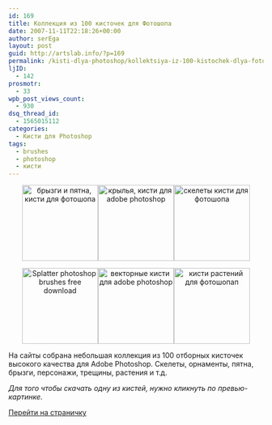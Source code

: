 ```yaml
---
id: 169
title: Коллекция из 100 кисточек для Фотошопа
date: 2007-11-11T22:18:26+00:00
author: serEga
layout: post
guid: http://artslab.info/?p=169
permalink: /kisti-dlya-photoshop/kollektsiya-iz-100-kistochek-dlya-fotoshopa/
ljID:
  - 142
prosmotr:
  - 33
wpb_post_views_count:
  - 930
dsq_thread_id:
  - 1565015112
categories:
  - Кисти для Photoshop
tags:
  - brushes
  - photoshop
  - кисти
---
```

<p align="center">
  <img src="http://img113.imageshack.us/img113/3714/14pb1.jpg" title="брызги и пятна, кисти для фотошопа" alt="брызги и пятна, кисти для фотошопа" border="0" height="150" width="150" /><img src="http://img113.imageshack.us/img113/7738/72812712je9.jpg" title="крылья, кисти для adobe photoshop" alt="крылья, кисти для adobe photoshop" border="0" height="150" width="150" /><img src="http://img113.imageshack.us/img113/9820/56ul4.jpg" title="скелеты кисти для фотошопа" alt="скелеты кисти для фотошопа" border="0" height="150" width="150" />
</p>

<p align="center">
  <img src="http://img113.imageshack.us/img113/1544/12wr4.jpg" title="Splatter photoshop brushes free download" alt="Splatter photoshop brushes free download" border="0" height="150" width="150" /><img src="http://img77.imageshack.us/img77/2665/64lq5.jpg" title="векторные кисти для adobe photoshop" alt="векторные кисти для adobe photoshop" height="150" width="150" /><img src="http://img77.imageshack.us/img77/219/53314811si5.jpg" title="кисти растений для фотошопап" alt="кисти растений для фотошопап" border="0" height="150" width="150" />
</p>

На сайты собрана небольшая коллекция из 100 отборных кисточек высокого качества для Adobe Photoshop. Скелеты, орнаменты, пятна, брызги, персонажи, трещины, растения и т.д.

_Для того чтобы скачать одну из кистей, нужно кликнуть по превью-картинке._ 

[Перейти на страничку](http://www.photoshoproadmap.com/Photoshop-blog/2007/10/25/100-awesome-high-resolution-photoshop-brushes/ "скачать кисти для photoshop")